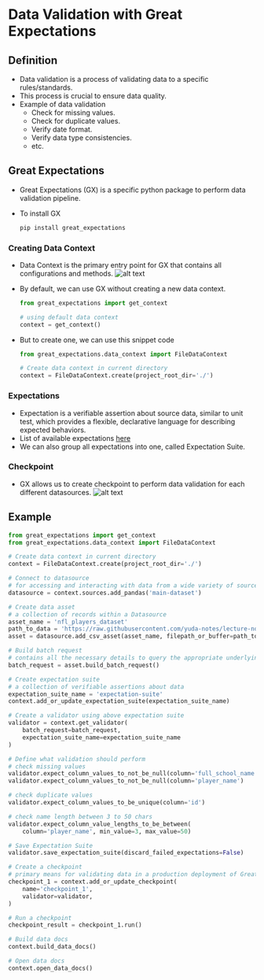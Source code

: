 # Data Validation with Great Expectations

## Definition

- Data validation is a process of validating data to a specific rules/standards.
- This process is crucial to ensure data quality.
- Example of data validation
  - Check for missing values.
  - Check for duplicate values.
  - Verify date format.
  - Verify data type consistencies.
  - etc.

## Great Expectations

- Great Expectations (GX) is a specific python package to perform data validation pipeline.
- To install GX

  ```bash
  pip install great_expectations
  ```

### Creating Data Context

- Data Context is the primary entry point for GX that contains all configurations and methods.
  ![alt text](https://docs.greatexpectations.io/assets/images/data_context_does_for_you-df2eca32d0152ead16cccd5d3d226abb.png)
- By default, we can use GX without creating a new data context.

  ```py
  from great_expectations import get_context

  # using default data context
  context = get_context()
  ```

- But to create one, we can use this snippet code

  ```py
  from great_expectations.data_context import FileDataContext

  # Create data context in current directory
  context = FileDataContext.create(project_root_dir='./')
  ```

### Expectations

- Expectation is a verifiable assertion about source data, similar to unit test, which provides a flexible, declarative language for describing expected behaviors.
- List of available expectations [here](https://greatexpectations.io/expectations)
- We can also group all expectations into one, called Expectation Suite.

### Checkpoint

- GX allows us to create checkpoint to perform data validation for each different datasources.
  ![alt text](https://docs.greatexpectations.io/assets/images/how_a_checkpoint_works-10e7fda2c9013d98a36c1d8526036764.png)

## Example

```py
from great_expectations import get_context
from great_expectations.data_context import FileDataContext

# Create data context in current directory
context = FileDataContext.create(project_root_dir='./')

# Connect to datasource
# for accessing and interacting with data from a wide variety of source systems.
datasource = context.sources.add_pandas('main-dataset')

# Create data asset
# a collection of records within a Datasource
asset_name = 'nfl_players_dataset'
path_to_data = 'https://raw.githubusercontent.com/yuda-notes/lecture-notes/refs/heads/main/dataset/players.csv'
asset = datasource.add_csv_asset(asset_name, filepath_or_buffer=path_to_data)

# Build batch request
# contains all the necessary details to query the appropriate underlying data
batch_request = asset.build_batch_request()

# Create expectation suite
# a collection of verifiable assertions about data
expectation_suite_name = 'expectation-suite'
context.add_or_update_expectation_suite(expectation_suite_name)

# Create a validator using above expectation suite
validator = context.get_validator(
    batch_request=batch_request,
    expectation_suite_name=expectation_suite_name
)

# Define what validation should perform
# check missing values
validator.expect_column_values_to_not_be_null(column='full_school_name')
validator.expect_column_values_to_not_be_null(column='player_name')

# check duplicate values
validator.expect_column_values_to_be_unique(column='id')

# check name length between 3 to 50 chars
validator.expect_column_value_lengths_to_be_between(
    column='player_name', min_value=3, max_value=50)

# Save Expectation Suite
validator.save_expectation_suite(discard_failed_expectations=False)

# Create a checkpoint
# primary means for validating data in a production deployment of Great Expectations
checkpoint_1 = context.add_or_update_checkpoint(
    name='checkpoint_1',
    validator=validator,
)

# Run a checkpoint
checkpoint_result = checkpoint_1.run()

# Build data docs
context.build_data_docs()

# Open data docs
context.open_data_docs()
```

